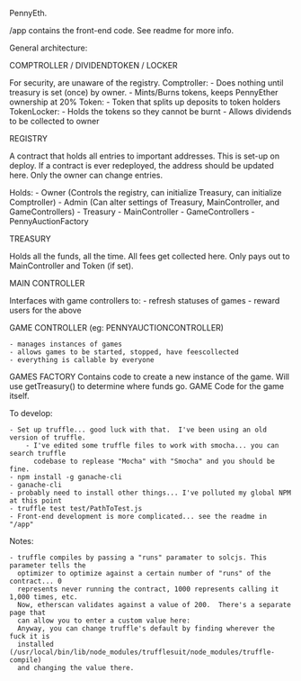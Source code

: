 PennyEth.

/app contains the front-end code. See readme for more info.

General architecture:

COMPTROLLER / DIVIDENDTOKEN / LOCKER

For security, are unaware of the registry.
Comptroller:
	- Does nothing until treasury is set (once) by owner.
	- Mints/Burns tokens, keeps PennyEther ownership at 20%
Token:
	- Token that splits up deposits to token holders
TokenLocker:
	- Holds the tokens so they cannot be burnt
	- Allows dividends to be collected to owner


REGISTRY

A contract that holds all entries to important addresses. This is set-up on deploy.
If a contract is ever redeployed, the address should be updated here.
Only the owner can change entries.

Holds:
	- Owner (Controls the registry, can initialize Treasury, can initialize Comptroller)
	- Admin (Can alter settings of Treasury, MainController, and GameControllers)
	- Treasury
	- MainController
	- GameControllers
	- PennyAuctionFactory

TREASURY

Holds all the funds, all the time.  All fees get collected here.  Only pays
out to MainController and Token (if set).

MAIN CONTROLLER

Interfaces with game controllers to:
	- refresh statuses of games
	- reward users for the above

GAME CONTROLLER (eg: PENNYAUCTIONCONTROLLER)

	- manages instances of games
	- allows games to be started, stopped, have feescollected
	- everything is callable by everyone

GAMES
	FACTORY
		Contains code to create a new instance of the game.
		Will use getTreasury() to determine where funds go.
	GAME
		Code for the game itself.

To develop:

	- Set up truffle... good luck with that.  I've been using an old version of truffle.
		- I've edited some truffle files to work with smocha... you can search truffle
		  codebase to replease "Mocha" with "Smocha" and you should be fine.
	- npm install -g ganache-cli
	- ganache-cli
	- probably need to install other things... I've polluted my global NPM at this point
	- truffle test test/PathToTest.js
	- Front-end development is more complicated... see the readme in "/app"

Notes:

	- truffle compiles by passing a "runs" paramater to solcjs. This parameter tells the
	  optimizer to optimize against a certain number of "runs" of the contract... 0
	  represents never running the contract, 1000 represents calling it 1,000 times, etc.
	  Now, etherscan validates against a value of 200.  There's a separate page that
	  can allow you to enter a custom value here: 
	  Anyway, you can change truffle's default by finding wherever the fuck it is
	  installed (/usr/local/bin/lib/node_modules/trufflesuit/node_modules/truffle-compile)
	  and changing the value there.
